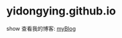 # yidongying.github.io
show
查看我的博客: <a href = 'https://yidongying.github.io/yidongying.github.io/index.html'>myBlog</a>
